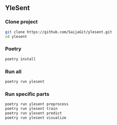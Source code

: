 ## YleSent

### Clone project
```bash
git clone https://github.com/SaijaGit/ylesent.git
cd ylesent
```

### Poetry
```bash
poetry install
```

### Run all
```bash
poetry run ylesent
```

### Run specific parts
```bash
poetry run ylesent preprocess
poetry run ylesent train
poetry run ylesent predict
poetry run ylesent visualize
```